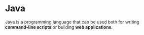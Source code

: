 # Java

Java is a programming language that can be used both for writing **command-line scripts** or building **web applications**.

